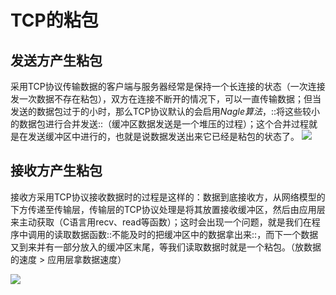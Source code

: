 # TCP的粘包

## 发送方产生粘包
采用TCP协议传输数据的客户端与服务器经常是保持一个长连接的状态（一次连接发一次数据不存在粘包），双方在连接不断开的情况下，可以一直传输数据；但当发送的数据包过于的小时，那么TCP协议默认的会启用*Nagle算法*，::将这些较小的数据包进行合并发送::（缓冲区数据发送是一个堆压的过程）；这个合并过程就是在发送缓冲区中进行的，也就是说数据发送出来它已经是粘包的状态了。
![][image-1]

## 接收方产生粘包
接收方采用TCP协议接收数据时的过程是这样的：数据到底接收方，从网络模型的下方传递至传输层，传输层的TCP协议处理是将其放置接收缓冲区，然后由应用层来主动获取（C语言用recv、read等函数）；这时会出现一个问题，就是我们在程序中调用的读取数据函数::不能及时的把缓冲区中的数据拿出来::，而下一个数据又到来并有一部分放入的缓冲区末尾，等我们读取数据时就是一个粘包。（放数据的速度 \> 应用层拿数据速度）

![][image-2]

[image-1]:	https://raw.githubusercontent.com/zhangpengnian/ImageRepository/master/img/37B8FADF-7C74-4D08-A9E8-F92FFEDD2F8E.36e4cf24441b4f78a0a6e843808f79df.jpg
[image-2]:	https://raw.githubusercontent.com/zhangpengnian/ImageRepository/master/img/23D2AF33-D312-437D-81E6-945B7340B841.abe30cfaa32f487983b9ca1f10339bbe.jpg